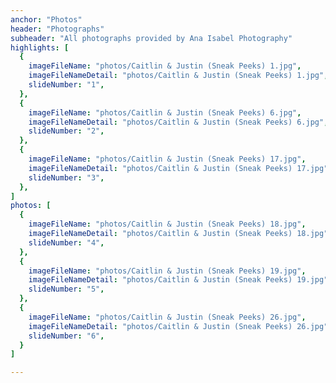 ```yaml
---
anchor: "Photos"
header: "Photographs"
subheader: "All photographs provided by Ana Isabel Photography"
highlights: [
  {
    imageFileName: "photos/Caitlin & Justin (Sneak Peeks) 1.jpg",
    imageFileNameDetail: "photos/Caitlin & Justin (Sneak Peeks) 1.jpg",
    slideNumber: "1",
  },
  {
    imageFileName: "photos/Caitlin & Justin (Sneak Peeks) 6.jpg",
    imageFileNameDetail: "photos/Caitlin & Justin (Sneak Peeks) 6.jpg",
    slideNumber: "2",
  },
  {
    imageFileName: "photos/Caitlin & Justin (Sneak Peeks) 17.jpg",
    imageFileNameDetail: "photos/Caitlin & Justin (Sneak Peeks) 17.jpg",
    slideNumber: "3",
  },
]
photos: [
  {
    imageFileName: "photos/Caitlin & Justin (Sneak Peeks) 18.jpg",
    imageFileNameDetail: "photos/Caitlin & Justin (Sneak Peeks) 18.jpg",
    slideNumber: "4",
  },
  {
    imageFileName: "photos/Caitlin & Justin (Sneak Peeks) 19.jpg",
    imageFileNameDetail: "photos/Caitlin & Justin (Sneak Peeks) 19.jpg",
    slideNumber: "5",
  },
  {
    imageFileName: "photos/Caitlin & Justin (Sneak Peeks) 26.jpg",
    imageFileNameDetail: "photos/Caitlin & Justin (Sneak Peeks) 26.jpg",
    slideNumber: "6",
  }
]

---
```

